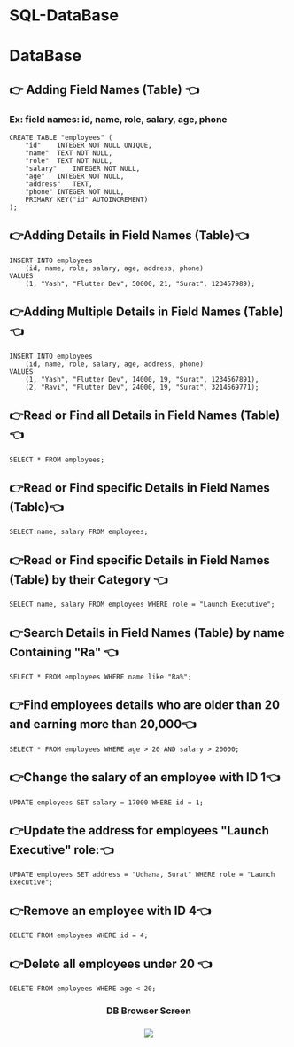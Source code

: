# SQL-DataBase


# DataBase

## 👉 Adding Field Names (Table) 👈
### Ex: field names: id, name, role, salary, age, phone
```
CREATE TABLE "employees" (
	"id"	INTEGER NOT NULL UNIQUE,
	"name"	TEXT NOT NULL,
	"role"	TEXT NOT NULL,
	"salary"	INTEGER NOT NULL,
	"age"	INTEGER NOT NULL,
	"address"	TEXT,
	"phone"	INTEGER NOT NULL,
	PRIMARY KEY("id" AUTOINCREMENT)
);
```
## 👉Adding Details in Field Names (Table)👈
```
INSERT INTO employees
	(id, name, role, salary, age, address, phone)
VALUES
	(1, "Yash", "Flutter Dev", 50000, 21, "Surat", 123457989);
```

## 👉Adding Multiple Details in Field Names (Table)👈
```
INSERT INTO employees
	(id, name, role, salary, age, address, phone)
VALUES
	(1, "Yash", "Flutter Dev", 14000, 19, "Surat", 1234567891),
	(2, "Ravi", "Flutter Dev", 24000, 19, "Surat", 3214569771);
```

## 👉Read or Find all Details in Field Names (Table)👈
```
SELECT * FROM employees;
```

## 👉Read or Find specific Details in Field Names (Table)👈
```
SELECT name, salary FROM employees;
```

## 👉Read or Find specific Details in Field Names (Table) by their Category 👈
```
SELECT name, salary FROM employees WHERE role = "Launch Executive";
```

## 👉Search Details in Field Names (Table) by name Containing "Ra" 👈
```
SELECT * FROM employees WHERE name like "Ra%";
```

## 👉Find employees details who are older than 20 and earning more than 20,000👈
```
SELECT * FROM employees WHERE age > 20 AND salary > 20000;
```

## 👉Change the salary of an employee with ID 1👈
```
UPDATE employees SET salary = 17000 WHERE id = 1;
```

## 👉Update the address for employees "Launch Executive" role:👈
```
UPDATE employees SET address = "Udhana, Surat" WHERE role = "Launch Executive";
```

## 👉Remove an employee with ID 4👈
```
DELETE FROM employees WHERE id = 4;
```

## 👉Delete all employees under 20 👈
```
DELETE FROM employees WHERE age < 20;
```
<h3 align = "center"> DB Browser Screen</h3>
<h3 align = "center"></h3>
<p align = "center">
<img src= "https://github.com/user-attachments/assets/4a74484e-f6de-4fb2-9a7d-c04b7258cc4b" >
